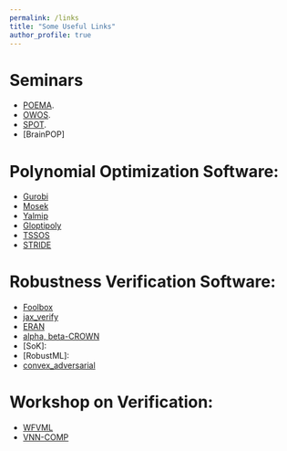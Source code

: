 ```yaml
---
permalink: /links
title: "Some Useful Links"
author_profile: true
---
```


Seminars
======
* [POEMA]().
* [OWOS]().
* [SPOT]().
* [BrainPOP]

Polynomial Optimization Software:
======
* [Gurobi]()
* [Mosek]()
* [Yalmip]()
* [Gloptipoly]()
* [TSSOS]()
* [STRIDE]()

Robustness Verification Software:
======
* [Foolbox]()
* [jax_verify]()
* [ERAN]()
* [alpha, beta-CROWN]()
* [SoK]:
* [RobustML]:
* [convex_adversarial]()

Workshop on Verification:
======
* [WFVML]()
* [VNN-COMP]()
